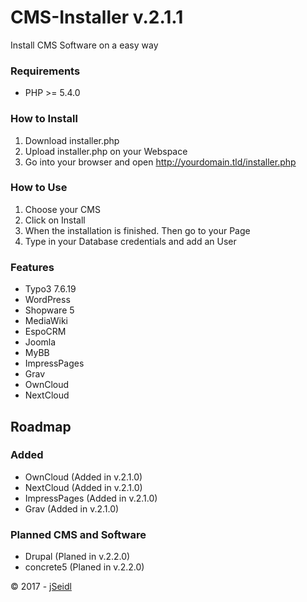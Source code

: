 # CMS-Installer v.2.1.1
Install CMS Software on a easy way

### Requirements
* PHP >= 5.4.0

### How to Install
1. Download installer.php
2. Upload installer.php on your Webspace 
3. Go into your browser and open http://yourdomain.tld/installer.php

### How to Use
1. Choose your CMS
2. Click on Install
3. When the installation is finished. Then go to your Page
4. Type in your Database credentials and add an User

### Features
* Typo3 7.6.19
* WordPress
* Shopware 5
* MediaWiki
* EspoCRM
* Joomla
* MyBB
* ImpressPages
* Grav
* OwnCloud
* NextCloud

## Roadmap
### Added
* OwnCloud		(Added in v.2.1.0)
* NextCloud		(Added in v.2.1.0)
* ImpressPages	(Added in v.2.1.0)
* Grav				(Added in v.2.1.0)

### Planned CMS and Software
* Drupal			(Planed in v.2.2.0)
* concrete5		(Planed in v.2.2.0)

&copy; 2017 - [jSeidl](http://jseidl.at)
